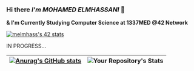 
### Hi there *I'm MOHAMED ELMHASSANI* 👋

**& I'm Currently Studying Computer Science at 1337MED @42 Network**

[![melmhass's 42 stats](https://badge.mediaplus.ma/darkblue/melmhass)](https://github.com/assanimed/1337_CURSUS_TRACK)


IN PROGRESS... 


| [![Anurag's GitHub stats](https://github-readme-stats.vercel.app/api?username=assanimed&show_icons=true&theme=radical)](https://github.com/anuraghazra/github-readme-stats) | ![Your Repository's Stats](https://github-readme-stats.vercel.app/api/top-langs/?username=assanimed&layout=compact&theme=radical) |
|:-:|:-:|


<!--
**assanimed/assanimed** is a ✨ _special_ ✨ repository because its `README.md` (this file) appears on your GitHub profile.

Here are some ideas to get you started:

- 🔭 I’m currently working on ...
- 🌱 I’m currently learning ...
- 👯 I’m looking to collaborate on ...
- 🤔 I’m looking for help with ...
- 💬 Ask me about ...
- 📫 How to reach me: ...
- 😄 Pronouns: ...
- ⚡ Fun fact: ...
-->
